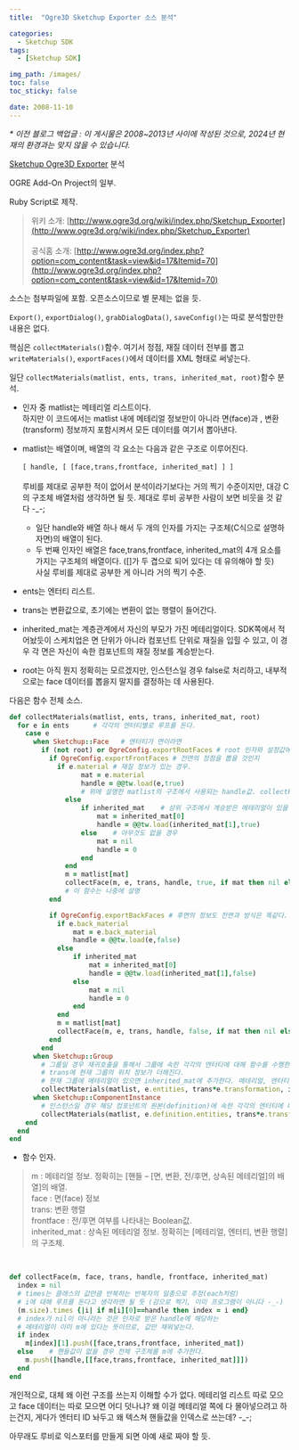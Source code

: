 ```yaml
---
title:  "Ogre3D Sketchup Exporter 소스 분석"

categories:
  - Sketchup SDK
tags:
  - [Sketchup SDK]

img_path: /images/
toc: false
toc_sticky: false

date: 2008-11-10
---
```

_* 이전 블로그 백업글 : 이 게시물은 2008~2013년 사이에 작성된 것으로, 2024년 현재의 환경과는 맞지 않을 수 있습니다._

[Sketchup Ogre3D Exporter](/images/ogre_export.rb) 분석

OGRE Add-On Project의 일부.

Ruby Script로 제작.

>위키 소개: [http://www.ogre3d.org/wiki/index.php/Sketchup_Exporter](http://www.ogre3d.org/wiki/index.php/Sketchup_Exporter)<br><br>
>공식홈 소개: [http://www.ogre3d.org/index.php?option=com_content&task=view&id=17&Itemid=70](http://www.ogre3d.org/index.php?option=com_content&task=view&id=17&Itemid=70)

소스는 첨부파일에 포함. 오픈소스이므로 별 문제는 없을 듯.<br>

`Export()`, `exportDialog()`, `grabDialogData()`, `saveConfig()`는 따로 분석할만한 내용은 없다.<br>

핵심은 `collectMaterials()`함수. 여기서 정점, 재질 데이터 전부를 뽑고 `writeMaterials()`, `exportFaces()`에서 데이터를 XML 형태로 써넣는다.

일단 `collectMaterials(matlist, ents, trans, inherited_mat, root)`함수 분석.
 
- 인자 중 matlist는 메테리얼 리스트이다.<br> 하지만 이 코드에서는 matlist 내에 메테리얼 정보만이 아니라 면(face)과 , 변환(transform) 정보까지 포함시켜서 모든 데이터를 여기서 뽑아낸다.

- matlist는 배열이며, 배열의 각 요소는 다음과 같은 구조로 이루어진다.<br><br>
`[ handle, [ [face,trans,frontface, inherited_mat] ] ]`<br><br>
루비를 제대로 공부한 적이 없어서 분석이라기보다는 거의 찍기 수준이지만, 대강 C의 구조체 배열처럼 생각하면 될 듯. 제대로 루비 공부한 사람이 보면 비웃을 것 같다 -_-;<br>
  - 일단 handle와 배열 하나 해서 두 개의 인자를 가지는 구조체(C식으로 설명하자면)의 배열이 된다.
  - 두 번째 인자인 배열은 face,trans,frontface, inherited_mat의 4개 요소를 가지는 구조체의 배열이다. ([]가 두 겹으로 되어 있다는 데 유의해야 할 듯)<br>사실 루비를 제대로 공부한 게 아니라 거의 찍기 수준.

- ents는 엔터티 리스트.<br>

- trans는 변환값으로, 초기에는 변환이 없는 행렬이 들어간다.<br>

- inherited_mat는 계층관계에서 자신의 부모가 가진 메테리얼이다. SDK쪽에서 적어놨듯이 스케치업은 면 단위가 아니라 컴포넌트 단위로 재질을 입힐 수 있고, 이 경우 각 면은 자신이 속한 컴포넌트의 재질 정보를 계승받는다.<br>

- root는 아직 뭔지 정확히는 모르겠지만, 인스턴스일 경우 false로 처리하고, 내부적으로는 face 데이터를 뽑을지 말지를 결정하는 데 사용된다. 

다음은 함수 전체 소스.

```ruby 
def collectMaterials(matlist, ents, trans, inherited_mat, root)
  for e in ents      # 각각의 엔터티별로 루프를 돈다.
    case e
      when Sketchup::Face   # 엔터티가 면이라면
        if (not root) or OgreConfig.exportRootFaces # root 인자와 설정값에 따라
          if OgreConfig.exportFrontFaces # 전면의 정점을 뽑을 것인지
            if e.material # 재질 정보가 있는 경우.
                  mat = e.material
                  handle = @@tw.load(e,true)
                  # 위에 설명한 matlist의 구조에서 사용되는 handle값. collectFace() 참조.
              else
                  if inherited_mat    # 상위 구조에서 계승받은 메테리얼이 있을 경우
                      mat = inherited_mat[0]
                      handle = @@tw.load(inherited_mat[1],true)
                  else    # 아무것도 없을 경우
                      mat = nil
                      handle = 0
                  end
              end
              m = matlist[mat]
              collectFace(m, e, trans, handle, true, if mat then nil else inherited_mat end)
              # 이 함수는 나중에 설명
          end

          if OgreConfig.exportBackFaces # 후면의 정보도 전면과 방식은 똑같다.
            if e.back_material
                mat = e.back_material
                handle = @@tw.load(e,false)
            else
                if inherited_mat
                    mat = inherited_mat[0]
                    handle = @@tw.load(inherited_mat[1],false)
                else
                    mat = nil
                    handle = 0
                end
            end
            m = matlist[mat]
            collectFace(m, e, trans, handle, false, if mat then nil else inherited_mat end)
          end
        end
      when Sketchup::Group
        # 그룹일 경우 재귀호출을 통해서 그룹에 속한 각각의 엔터티에 대해 함수를 수행한다.
        # trans에 현재 그룹의 위치 정보가 더해진다.
        # 현재 그룹에 메테리얼이 있으면 inherited_mat에 추가한다. 메테리얼, 엔터티, 변환 정보가 포함되는 듯.
        collectMaterials(matlist, e.entities, trans*e.transformation, if e.material then [e.material,e,e.transformation] else inherited_mat end, root)
      when Sketchup::ComponentInstance
        # 인스턴스일 경우 해당 컴포넌트의 원본(definition)에 속한 각각의 엔터티에 대해 함수 재귀호출. 그 외의 것은 그룹의 경우와 같다.
        collectMaterials(matlist, e.definition.entities, trans*e.transformation, if e.material then [e.material,e,e.transformation] else inherited_mat end, false)
    end
  end
end
```

- 함수 인자.<br>
> m : 메테리얼 정보. 정확히는 [핸들 – [면, 변환, 전/후면, 상속된 메테리얼]의 배열]의 배열.<br>
> face : 면(face) 정보<br>
> trans: 변환 행렬<br>
> frontface : 전/후면 여부를 나타내는 Boolean값.<br>
> inherited_mat : 상속된 메테리얼 정보. 정확히는 [메테리얼, 엔터티, 변환 행렬]의 구조체.<br>
<Br>

```ruby 
def collectFace(m, face, trans, handle, frontface, inherited_mat)
  index = nil
  # times는 클래스의 값만큼 반복하는 반복자의 일종으로 추정(each처럼)
  # i에 대해 루프를 돈다고 생각하면 될 듯 (감으로 찍기, 이미 프로그램이 아니다 -_-)
  (m.size).times {|i| if m[i][0]==handle then index = i end}
  # index가 nil이 아니라는 것은 인자로 받은 handle에 해당하는
  # 메테리얼이 이미 m에 있다는 뜻이므로, 값만 채워넣는다.
  if index    
    m[index][1].push([face,trans,frontface, inherited_mat])
  else    # 핸들값이 없을 경우 전체 구조체를 m에 추가한다.
    m.push([handle,[[face,trans,frontface, inherited_mat]]])
  end
end
```

개인적으로, 대체 왜 이런 구조를 쓰는지 이해할 수가 없다. 메테리얼 리스트 따로 모으고 face 데이터는 따로 모으면 어디 덧나냐? 왜 이걸 메테리얼 쪽에 다 몰아넣으려고 하는건지, 게다가 엔터티 ID 놔두고 왜 텍스쳐 핸들값을 인덱스로 쓰는데? -_-;<br> 

아무래도 루비로 익스포터를 만들게 되면 아예 새로 짜야 할 듯.